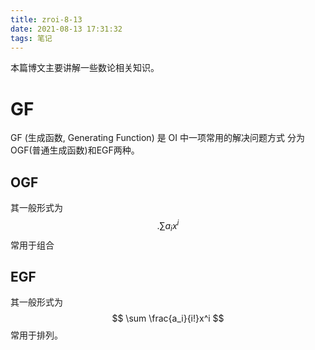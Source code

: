 ```yaml
---
title: zroi-8-13
date: 2021-08-13 17:31:32
tags: 笔记
---
```


本篇博文主要讲解一些数论相关知识。
<!-- more -->
# GF
GF (生成函数, Generating Function) 是 OI 中一项常用的解决问题方式
分为OGF(普通生成函数)和EGF两种。
## OGF
其一般形式为
$$.
\sum a_i x^i 
$$
常用于组合

## EGF
其一般形式为
$$
\sum \frac{a_i}{i!}x^i
$$
常用于排列。